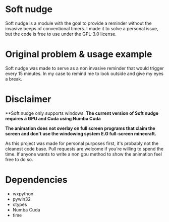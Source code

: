 # Soft nudge

Soft nudge is a module with the goal to provide a reminder without the invasive beeps of conventional timers. I made it to solve a personal issue, but the code is free to use under the GPL-3.0 license.

# Original problem & usage example

Soft nudge was made to serve as a non invasive reminder that would trigger every 15 minutes. In my case to remind me to look outside and give my eyes a break.

# Disclaimer
**Soft nudge only supports windows.
**The current version of Soft nudge requires a GPU and Cuda using Numba Cuda**

**The animation does not overlay on full screen programs that claim the screen and don't use the windowing system E.G full-screen minecraft.**

As this project was made for personal purposes first, it's probably not the cleanest code base.
Pull requests are welcome if you're willing to spend the time. If anyone wants to write a non gpu method to show the animation feel free to do so.

# Dependencies
* wxpython
* pywin32
* ctypes
* Numba Cuda
* time